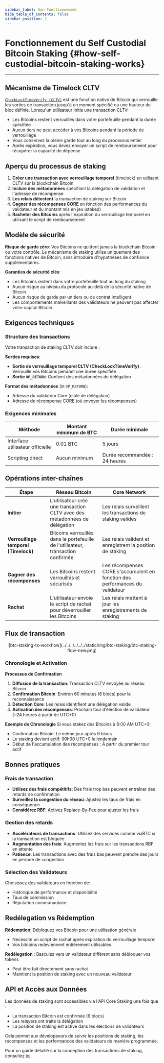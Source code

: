 ```yaml
---
sidebar_label: Son Fonctionnement
hide_table_of_contents: false
sidebar_position: 2
---
```


# Fonctionnement du Self Custodial Bitcoin Staking {#how-self-custodial-bitcoin-staking-works}

---

## Mécanisme de Timelock CLTV

[`CheckLockTimeVerify (CLTV)`](https://en.bitcoin.it/wiki/Timelock#CheckLockTimeVerify) est une fonction native de Bitcoin qui verrouille les sorties de transaction jusqu'à un moment spécifié ou une hauteur de bloc définie. Lorsqu'un utilisateur initie une transaction CLTV:

- Les Bitcoins restent verrouillés dans votre portefeuille pendant la durée spécifiée
- Aucun tiers ne peut accéder à vos Bitcoins pendant la période de verrouillage
- Vous conservez la pleine garde tout au long du processus entier
- Après expiration, vous devez envoyer un script de remboursement pour récupérer la capacité de dépense

## Aperçu du processus de staking

1. **Créer une transaction avec verrouillage temporel** (timelock) en utilisant CLTV sur la blockchain Bitcoin
2. **Inclure des métadonnées** spécifiant la délégation de validation et l'adresse de récompense
3. **Les relais détectent** la transaction de staking sur Bitcoin
4. **Gagner des récompenses CORE** en fonction des performances du validateur et du montant mis en jeu (staked)
5. **Racheter des Bitcoins** après l'expiration du verrouillage temporel en utilisant le script de remboursement

## Modèle de sécurité

**Risque de garde zéro**: Vos Bitcoins ne quittent jamais la blockchain Bitcoin ou votre contrôle. Le mécanisme de staking utilise uniquement des fonctions natives de Bitcoin, sans introduire d'hypothèses de confiance supplémentaires.

**Garanties de sécurité clés**:

- Les Bitcoins restent dans votre portefeuille tout au long du staking
- Aucun risque au niveau du protocole au-delà de la sécurité native de Bitcoin
- Aucun risque de garde par un tiers ou de contrat intelligent
- Les comportements malveillants des validateurs ne peuvent pas affecter votre capital Bitcoin

## Exigences techniques

### Structure des transactions

Votre transaction de staking CLTV doit inclure :

**Sorties requises**:

- **Sortie de verrouillage temporel CLTV (CheckLockTimeVerify)** : Verrouille vos Bitcoins pendant une durée spécifiée
- **Sortie `OP_RETURN`**: Contient des métadonnées de délégation

**Format des métadonnées** (in `OP_RETURN`):

- Adresse du validateur Core (cible de délégation)
- Adresse de récompense CORE (où envoyer les récompenses)

### Exigences minimales

| **Méthode**                      | **Montant minimum de BTC** | **Durée minimale**                            |
| -------------------------------- | -------------------------- | --------------------------------------------- |
| Interface utilisateur officielle | 0.01 BTC   | 5 jours                                       |
| Scripting direct                 | Aucun minimum              | Durée recommandée : 24 heures |

## Opérations inter-chaînes

| Étape                                                   | Réseau Bitcoin                                                                    | Core Network                                                                 |
| ------------------------------------------------------- | --------------------------------------------------------------------------------- | ---------------------------------------------------------------------------- |
| **Initier**                                             | L'utilisateur crée une transaction CLTV avec des métadonnées de délégation        | Les relais surveillent les transactions de staking valides                   |
| **Verrouillage temporel (Timelock)** | Bitcoins verrouillés dans le portefeuille de l'utilisateur, transaction confirmée | Les relais valident et enregistrent la position de staking                   |
| **Gagner des récompenses**                              | Les Bitcoins restent verrouillés et sécurisés                                     | Les récompenses CORE s'accumulent en fonction des performances du validateur |
| **Rachat**                                              | L'utilisateur envoie le script de rachat pour déverrouiller les Bitcoins          | Les relais mettent à jour les enregistrements de staking                     |

## Flux de transaction

<p align="center">
![btc-staking-tx-workflow](../../../../../../static/img/btc-staking/btc-staking-flow-new.png)
</p>

### Chronologie et Activation

**Processus de Confirmation**

1. **Diffusion de la transaction**: Transaction CLTV envoyée au réseau Bitcoin
2. **Confirmation Bitcoin**: Environ 60 minutes (6 blocs) pour la reconnaissance
3. **Détection Core**: Les relais identifient une délégation valide
4. **Activation des récompenses**: Prochain tour d'élection de validateur (~24 heures à partir de UTC+0)

**Exemple de Chronologie** Si vous stakez des Bitcoins à 6:00 AM UTC+0:

- Confirmation Bitcoin: Le même jour après 6 blocs
- Le staking devient actif: 00h00 UTC+0 le lendemain
- Début de l'accumulation des récompenses : À partir du premier tour actif

## Bonnes pratiques

### Frais de transaction

- **Utilisez des frais compétitifs**: Des frais trop bas peuvent entraîner des retards de confirmation
- **Surveillez la congestion du réseau**: Ajustez les taux de frais en conséquence
- **Considérez RBF**: Activez Replace-By-Fee pour ajuster les frais

### Gestion des retards

- **Accélérateurs de transactions**: Utilisez des services comme viaBTC si la transaction est bloquée
- **Augmentation des frais**: Augmentez les frais sur les transactions RBF en attente
- **Patience**: Les transactions avec des frais bas peuvent prendre des jours en période de congestion

### Sélection des Validateurs

Choisissez des validateurs en fonction de:

- Historique de performance et disponibilité
- Taux de commission
- Réputation communautaire

## Redélegation vs Rédemption

**Rédemption**: Débloquez vos Bitcoin pour une utilisation générale

- Nécessite un script de rachat après expiration du verrouillage temporel
- Vos bitcoins redeviennent entièrement utilisables

**Redélegation** : Basculez vers un validateur différent sans débloquer vos tokens

- Peut être fait directement sans rachat
- Maintient la position de staking avec un nouveau validateur

## API et Accès aux Données

Les données de staking sont accessibles via l'API Core Staking une fois que :

- La transaction Bitcoin est confirmée (6 blocs)
- Les relayers ont traité la délégation
- La position de staking est active dans les élections de validateurs

Cela permet aux développeurs de suivre les positions de staking, les récompenses et les performances des validateurs de manière programmée.

Pour un guide détaillé sur la conception des transactions de staking, consultez [ici](./design.md).
